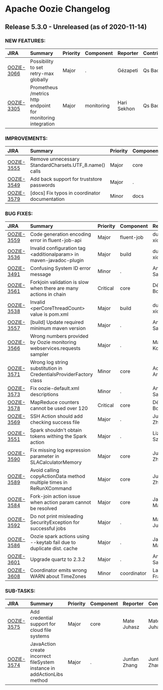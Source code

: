 
<!---
# Licensed to the Apache Software Foundation (ASF) under one
# or more contributor license agreements.  See the NOTICE file
# distributed with this work for additional information
# regarding copyright ownership.  The ASF licenses this file
# to you under the Apache License, Version 2.0 (the
# "License"); you may not use this file except in compliance
# with the License.  You may obtain a copy of the License at
#
#     http://www.apache.org/licenses/LICENSE-2.0
#
# Unless required by applicable law or agreed to in writing, software
# distributed under the License is distributed on an "AS IS" BASIS,
# WITHOUT WARRANTIES OR CONDITIONS OF ANY KIND, either express or implied.
# See the License for the specific language governing permissions and
# limitations under the License.
-->
# Apache Oozie Changelog

## Release 5.3.0 - Unreleased (as of 2020-11-14)



### NEW FEATURES:

| JIRA | Summary | Priority | Component | Reporter | Contributor |
|:---- |:---- | :--- |:---- |:---- |:---- |
| [OOZIE-3066](https://issues.apache.org/jira/browse/OOZIE-3066) | Possibility to set retry-max globally |  Major | . | Gézapeti | Qs Bao |
| [OOZIE-3305](https://issues.apache.org/jira/browse/OOZIE-3305) | Prometheus /metrics http endpoint for monitoring integration |  Major | monitoring | Hari Sekhon | Qs Bao |


### IMPROVEMENTS:

| JIRA | Summary | Priority | Component | Reporter | Contributor |
|:---- |:---- | :--- |:---- |:---- |:---- |
| [OOZIE-3555](https://issues.apache.org/jira/browse/OOZIE-3555) | Remove unnecessary StandardCharsets.UTF\_8.name() calls |  Major | core | Zsombor Gegesy | Zsombor Gegesy |
| [OOZIE-3549](https://issues.apache.org/jira/browse/OOZIE-3549) | Add back support for truststore passwords |  Major | . | Andras Salamon | Mate Juhasz |
| [OOZIE-3579](https://issues.apache.org/jira/browse/OOZIE-3579) | [docs] Fix typos in coordinator documentation |  Minor | docs | Qs Bao | Qs Bao |


### BUG FIXES:

| JIRA | Summary | Priority | Component | Reporter | Contributor |
|:---- |:---- | :--- |:---- |:---- |:---- |
| [OOZIE-3559](https://issues.apache.org/jira/browse/OOZIE-3559) | Code generation encoding error in fluent-job-api |  Major | fluent-job | duan xiong | duan xiong |
| [OOZIE-3536](https://issues.apache.org/jira/browse/OOZIE-3536) | Invalid configuration tag \<additionalparam\> in maven-javadoc-plugin |  Major | build | duan xiong | duan xiong |
| [OOZIE-3491](https://issues.apache.org/jira/browse/OOZIE-3491) | Confusing System ID error message |  Minor | . | Andras Salamon | Mate Juhasz |
| [OOZIE-3561](https://issues.apache.org/jira/browse/OOZIE-3561) | Forkjoin validation is slow when there are many actions in chain |  Critical | core | Dénes Bodó | Dénes Bodó |
| [OOZIE-3538](https://issues.apache.org/jira/browse/OOZIE-3538) | Invalid \<perCoreThreadCount\> value is pom.xml |  Major | build | duan xiong | duan xiong |
| [OOZIE-3557](https://issues.apache.org/jira/browse/OOZIE-3557) | [build] Update required minimum maven version |  Major | . | Andras Salamon | Andras Salamon |
| [OOZIE-3566](https://issues.apache.org/jira/browse/OOZIE-3566) | Wrong numbers provided by Oozie monitoring webservices.requests sampler |  Major | . | Maxim Kolesnikov | Maxim Kolesnikov |
| [OOZIE-3571](https://issues.apache.org/jira/browse/OOZIE-3571) | Wrong log string substitution in CredentialsProviderFactory class |  Minor | core | Adam Arvai | Adam Arvai |
| [OOZIE-3573](https://issues.apache.org/jira/browse/OOZIE-3573) | Fix oozie-default.xml descriptions |  Minor | . | Andras Salamon | Adam Arvai |
| [OOZIE-3578](https://issues.apache.org/jira/browse/OOZIE-3578) | MapReduce counters cannot be used over 120 |  Critical | core | Dénes Bodó | Dénes Bodó |
| [OOZIE-3569](https://issues.apache.org/jira/browse/OOZIE-3569) | SSH Action should add checking success file |  Major | . | Junfan Zhang | Junfan Zhang |
| [OOZIE-3551](https://issues.apache.org/jira/browse/OOZIE-3551) | Spark shouldn't obtain tokens withing the Spark action |  Major | . | Liz Szilagyi | Liz Szilagyi |
| [OOZIE-3590](https://issues.apache.org/jira/browse/OOZIE-3590) | Fix missing log expression parameter in SLACalculatorMemory |  Major | core | Junfan Zhang | Junfan Zhang |
| [OOZIE-3589](https://issues.apache.org/jira/browse/OOZIE-3589) | Avoid calling copyActionData method multiple times in ReRunXCommand |  Major | core | Junfan Zhang | Junfan Zhang |
| [OOZIE-3584](https://issues.apache.org/jira/browse/OOZIE-3584) | Fork-join action issue when action param cannot be resolved |  Major | core | Janos Makai | Janos Makai |
| [OOZIE-3592](https://issues.apache.org/jira/browse/OOZIE-3592) | Do not print misleading SecurityException for successful jobs |  Major | . | Mate Juhasz | Mate Juhasz |
| [OOZIE-3586](https://issues.apache.org/jira/browse/OOZIE-3586) | Oozie spark actions using --keytab fail due to duplicate dist. cache |  Major | . | Janos Makai | Janos Makai |
| [OOZIE-3601](https://issues.apache.org/jira/browse/OOZIE-3601) | Upgrade quartz to 2.3.2 |  Major | . | Andras Salamon | dengliming |
| [OOZIE-3608](https://issues.apache.org/jira/browse/OOZIE-3608) | Coordinator emits wrong WARN about TimeZones |  Minor | coordinator | Lars Francke | Lars Francke |


### SUB-TASKS:

| JIRA | Summary | Priority | Component | Reporter | Contributor |
|:---- |:---- | :--- |:---- |:---- |:---- |
| [OOZIE-3575](https://issues.apache.org/jira/browse/OOZIE-3575) | Add credential support for cloud file systems |  Major | core | Mate Juhasz | Mate Juhasz |
| [OOZIE-3574](https://issues.apache.org/jira/browse/OOZIE-3574) | JavaAction create incorrect fileSystem instance in addActionLibs method |  Major | . | Junfan Zhang | Junfan Zhang |


